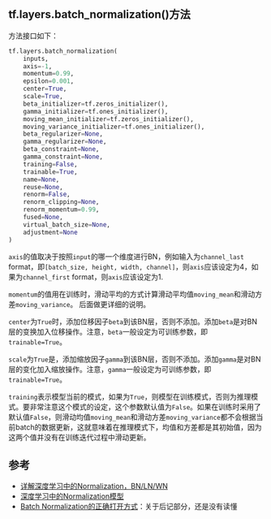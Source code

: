 ## tf.layers.batch_normalization()方法

方法接口如下：

```python
tf.layers.batch_normalization(
    inputs,
    axis=-1,
    momentum=0.99,
    epsilon=0.001,
    center=True,
    scale=True,
    beta_initializer=tf.zeros_initializer(),
    gamma_initializer=tf.ones_initializer(),
    moving_mean_initializer=tf.zeros_initializer(),
    moving_variance_initializer=tf.ones_initializer(),
    beta_regularizer=None,
    gamma_regularizer=None,
    beta_constraint=None,
    gamma_constraint=None,
    training=False,
    trainable=True,
    name=None,
    reuse=None,
    renorm=False,
    renorm_clipping=None,
    renorm_momentum=0.99,
    fused=None,
    virtual_batch_size=None,
    adjustment=None
)
```

`axis`的值取决于按照`input`的哪一个维度进行BN，例如输入为`channel_last` format，即`[batch_size, height, width, channel]`，则`axis`应该设定为4，如果为`channel_first` format，则`axis`应该设定为1.

`momentum`的值用在训练时，滑动平均的方式计算滑动平均值`moving_mean`和滑动方差`moving_variance`。 后面做更详细的说明。

`center`为`True`时，添加位移因子`beta`到该BN层，否则不添加。添加`beta`是对BN层的变换加入位移操作。注意，`beta`一般设定为可训练参数，即`trainable=True`。

`scale`为`True`是，添加缩放因子`gamma`到该BN层，否则不添加。添加`gamma`是对BN层的变化加入缩放操作。注意，`gamma`一般设定为可训练参数，即`trainable=True`。

`training`表示模型当前的模式，如果为`True`，则模型在训练模式，否则为推理模式。要非常注意这个模式的设定，这个参数默认值为`False`。如果在训练时采用了默认值`False`，则滑动均值`moving_mean`和滑动方差`moving_variance`都不会根据当前batch的数据更新，这就意味着在推理模式下，均值和方差都是其初始值，因为这两个值并没有在训练迭代过程中滑动更新。





## 参考

- [详解深度学习中的Normalization，BN/LN/WN](https://zhuanlan.zhihu.com/p/33173246)
- [深度学习中的Normalization模型](http://old-101.cvmart.net/community/article/detail/368)
- [Batch Normalization的正确打开方式](https://www.jianshu.com/p/437fb1a5823e)：关于后记部分，还是没有读懂

